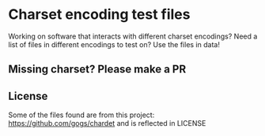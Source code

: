 # Charset encoding test files

Working on software that interacts with different charset encodings? Need a list of files in different encodings to test on? Use the files in data!

## Missing charset? Please make a PR

## License

Some of the files found are from this project: https://github.com/gogs/chardet and is reflected in LICENSE